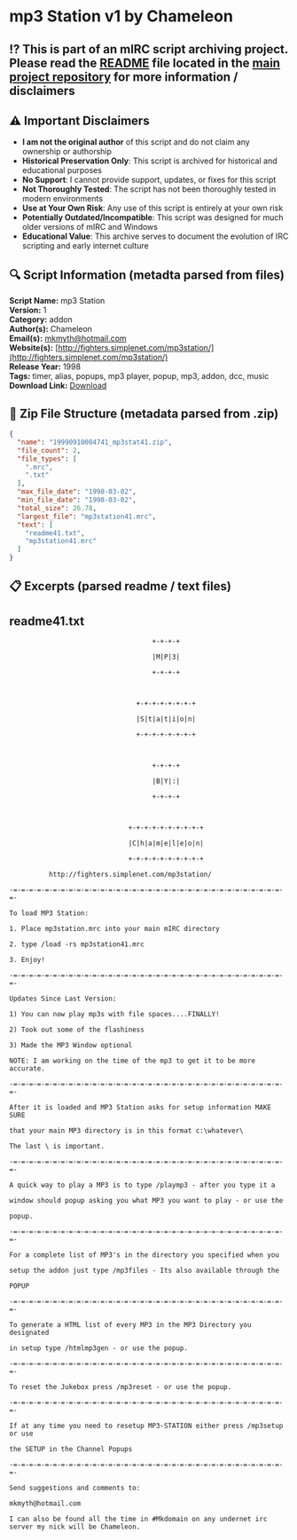 # mp3 Station v1 by Chameleon

## ⁉️ This is part of an mIRC script archiving project. Please read the [README](https://github.com/sorzkode/mirc_scripts_archive/blob/main/README.md) file located in the [main project repository](https://github.com/sorzkode/mirc_scripts_archive) for more information / disclaimers  

## ⚠️ Important Disclaimers

- **I am not the original author** of this script and do not claim any ownership or authorship
- **Historical Preservation Only**: This script is archived for historical and educational purposes
- **No Support**: I cannot provide support, updates, or fixes for this script
- **Not Thoroughly Tested**: The script has not been thoroughly tested in modern environments
- **Use at Your Own Risk**: Any use of this script is entirely at your own risk
- **Potentially Outdated/Incompatible**: This script was designed for much older versions of mIRC and Windows
- **Educational Value**: This archive serves to document the evolution of IRC scripting and early internet culture

## 🔍 Script Information (metadta parsed from files)

**Script Name:** mp3 Station  
**Version:** 1  
**Category:** addon  
**Author(s):** Chameleon  
**Email(s):** <mkmyth@hotmail.com>  
**Website(s):** [http://fighters.simplenet.com/mp3station/](http://fighters.simplenet.com/mp3station/)  
**Release Year:** 1998  
**Tags:** timer, alias, popups, mp3 player, popup, mp3, addon, dcc, music  
**Download Link:** [Download](https://github.com/sorzkode/mirc_scripts_archive/raw/main/hawkee.com/19990910004741_mp3stat41/19990910004741_mp3stat41.zip)  

## 📂 Zip File Structure (metadata parsed from .zip)

```json
{
  "name": "19990910004741_mp3stat41.zip",
  "file_count": 2,
  "file_types": [
    ".mrc",
    ".txt"
  ],
  "max_file_date": "1998-03-02",
  "min_file_date": "1998-03-02",
  "total_size": 26.78,
  "largest_file": "mp3station41.mrc",
  "text": [
    "readme41.txt",
    "mp3station41.mrc"
  ]
}
```

## 📋 Excerpts (parsed readme / text files)

## readme41.txt

```text
                                    +-+-+-+
                                    |M|P|3|
                                    +-+-+-+
                                                                           
                                +-+-+-+-+-+-+-+
                                |S|t|a|t|i|o|n|
                                +-+-+-+-+-+-+-+
                                                                          
                                    +-+-+-+
                                    |B|Y|:|
                                    +-+-+-+
                                                                            
                              +-+-+-+-+-+-+-+-+-+
                              |C|h|a|m|e|l|e|o|n|
                              +-+-+-+-+-+-+-+-+-+
	 	  http://fighters.simplenet.com/mp3station/
-=-=-=-=-=-=-=-=-=-=-=-=-=-=-=-=-=-=-=-=-=-=-=-=-=-=-=-=-=-=-=-=-=-=-=-
To load MP3 Station: 
1. Place mp3station.mrc into your main mIRC directory
2. type /load -rs mp3station41.mrc
3. Enjoy!
-=-=-=-=-=-=-=-=-=-=-=-=-=-=-=-=-=-=-=-=-=-=-=-=-=-=-=-=-=-=-=-=-=-=-=-
Updates Since Last Version:
1) You can now play mp3s with file spaces....FINALLY!
2) Took out some of the flashiness
3) Made the MP3 Window optional 
NOTE: I am working on the time of the mp3 to get it to be more accurate.
-=-=-=-=-=-=-=-=-=-=-=-=-=-=-=-=-=-=-=-=-=-=-=-=-=-=-=-=-=-=-=-=-=-=-=-
After it is loaded and MP3 Station asks for setup information MAKE SURE 
that your main MP3 directory is in this format c:\whatever\
The last \ is important.
-=-=-=-=-=-=-=-=-=-=-=-=-=-=-=-=-=-=-=-=-=-=-=-=-=-=-=-=-=-=-=-=-=-=-=-
A quick way to play a MP3 is to type /playmp3 - after you type it a 
window should popup asking you what MP3 you want to play - or use the 
popup.
-=-=-=-=-=-=-=-=-=-=-=-=-=-=-=-=-=-=-=-=-=-=-=-=-=-=-=-=-=-=-=-=-=-=-=-
For a complete list of MP3's in the directory you specified when you
setup the addon just type /mp3files - Its also available through the 
POPUP
-=-=-=-=-=-=-=-=-=-=-=-=-=-=-=-=-=-=-=-=-=-=-=-=-=-=-=-=-=-=-=-=-=-=-=-
To generate a HTML list of every MP3 in the MP3 Directory you designated
in setup type /htmlmp3gen - or use the popup.
-=-=-=-=-=-=-=-=-=-=-=-=-=-=-=-=-=-=-=-=-=-=-=-=-=-=-=-=-=-=-=-=-=-=-=-
To reset the Jukebox press /mp3reset - or use the popup.
-=-=-=-=-=-=-=-=-=-=-=-=-=-=-=-=-=-=-=-=-=-=-=-=-=-=-=-=-=-=-=-=-=-=-=-
If at any time you need to resetup MP3-STATION either press /mp3setup or use 
the SETUP in the Channel Popups
-=-=-=-=-=-=-=-=-=-=-=-=-=-=-=-=-=-=-=-=-=-=-=-=-=-=-=-=-=-=-=-=-=-=-=-
Send suggestions and comments to:
mkmyth@hotmail.com 
I can also be found all the time in #Mkdomain on any undernet irc server my nick will be Chameleon.

```

